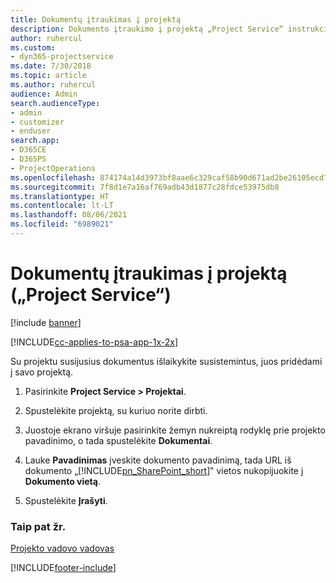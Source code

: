 ```yaml
---
title: Dokumentų įtraukimas į projektą
description: Dokumento įtraukimo į projektą „Project Service“ instrukcijos
author: ruhercul
ms.custom:
- dyn365-projectservice
ms.date: 7/30/2018
ms.topic: article
ms.author: ruhercul
audience: Admin
search.audienceType:
- admin
- customizer
- enduser
search.app:
- D365CE
- D365PS
- ProjectOperations
ms.openlocfilehash: 874174a14d3973bf8aae6c329caf58b90d671ad2be26105ecd721825b92c0f7b
ms.sourcegitcommit: 7f8d1e7a16af769adb43d1877c28fdce53975db8
ms.translationtype: HT
ms.contentlocale: lt-LT
ms.lasthandoff: 08/06/2021
ms.locfileid: "6989021"
---
```

# <a name="add-documents-to-a-project-project-service"></a>Dokumentų įtraukimas į projektą („Project Service“)

[!include [banner](../includes/psa-now-project-operations.md)]

[!INCLUDE[cc-applies-to-psa-app-1x-2x](../includes/cc-applies-to-psa-app-1x-2x.md)]

Su projektu susijusius dokumentus išlaikykite susistemintus, juos pridėdami į savo projektą.  
  
1. Pasirinkite **Project Service > Projektai**.  
  
2. Spustelėkite projektą, su kuriuo norite dirbti.  
  
3. Juostoje ekrano viršuje pasirinkite žemyn nukreiptą rodyklę prie projekto pavadinimo, o tada spustelėkite **Dokumentai**.  
  
4. Lauke **Pavadinimas** įveskite dokumento pavadinimą, tada URL iš dokumento „[!INCLUDE[pn_SharePoint_short](../includes/pn-sharepoint-short.md)]‟ vietos nukopijuokite į **Dokumento vietą**.  
  
5. Spustelėkite **Įrašyti**.  
  
### <a name="see-also"></a>Taip pat žr.  
 [Projekto vadovo vadovas](../psa/project-manager-guide.md)


[!INCLUDE[footer-include](../includes/footer-banner.md)]